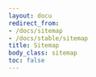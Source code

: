 ```yaml
---
layout: docu
redirect_from:
- /docs/sitemap
- /docs/stable/sitemap
title: Sitemap
body_class: sitemap
toc: false
---
```


<div id="docusitemaphere"></div>

